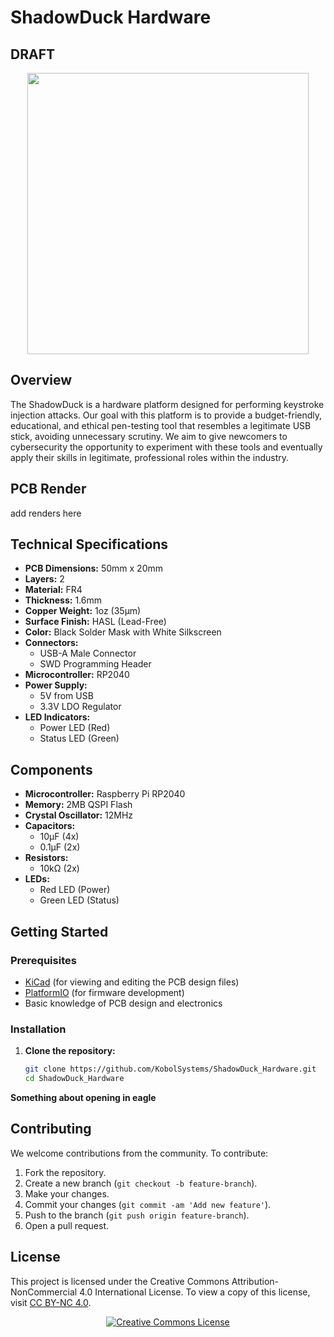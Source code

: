 # ShadowDuck Hardware

## DRAFT

<!-- Repo Cover Image -->
<p align="center">
<img align="center" src="https://github.com/KobolSystems/ShadowDuck_Firmware/blob/main/repoLogo.png?raw=true" width="450px"/>
</p>

## Overview
The ShadowDuck is a hardware platform designed for performing keystroke injection attacks. Our goal with this platform is to provide a budget-friendly, educational, and ethical pen-testing tool that resembles a legitimate USB stick, avoiding unnecessary scrutiny. We aim to give newcomers to cybersecurity the opportunity to experiment with these tools and eventually apply their skills in legitimate, professional roles within the industry.

## PCB Render

add renders here

## Technical Specifications
- **PCB Dimensions:** 50mm x 20mm
- **Layers:** 2
- **Material:** FR4
- **Thickness:** 1.6mm
- **Copper Weight:** 1oz (35µm)
- **Surface Finish:** HASL (Lead-Free)
- **Color:** Black Solder Mask with White Silkscreen
- **Connectors:**
  - USB-A Male Connector
  - SWD Programming Header
- **Microcontroller:** RP2040
- **Power Supply:**
  - 5V from USB
  - 3.3V LDO Regulator
- **LED Indicators:**
  - Power LED (Red)
  - Status LED (Green)

## Components
- **Microcontroller:** Raspberry Pi RP2040
- **Memory:** 2MB QSPI Flash
- **Crystal Oscillator:** 12MHz
- **Capacitors:**
  - 10µF (4x)
  - 0.1µF (2x)
- **Resistors:**
  - 10kΩ (2x)
- **LEDs:**
  - Red LED (Power)
  - Green LED (Status)

## Getting Started
### Prerequisites
- [KiCad](https://kicad.org/) (for viewing and editing the PCB design files)
- [PlatformIO](https://platformio.org/) (for firmware development)
- Basic knowledge of PCB design and electronics

### Installation
1. **Clone the repository:**
   ```bash
   git clone https://github.com/KobolSystems/ShadowDuck_Hardware.git
   cd ShadowDuck_Hardware
   ```
**Something about opening in eagle**

## Contributing
We welcome contributions from the community. To contribute:

1. Fork the repository.
2. Create a new branch (`git checkout -b feature-branch`).
3. Make your changes.
4. Commit your changes (`git commit -am 'Add new feature'`).
5. Push to the branch (`git push origin feature-branch`).
6. Open a pull request.

## License
This project is licensed under the Creative Commons Attribution-NonCommercial 4.0 International License. To view a copy of this license, visit [CC BY-NC 4.0](https://creativecommons.org/licenses/by-nc/4.0/).

<p align="center">
  <a rel="license" href="http://creativecommons.org/licenses/by-nc/4.0/">
    <img alt="Creative Commons License" style="border-width:0" src="https://i.creativecommons.org/l/by-nc/4.0/88x31.png" />
  </a>
</p>
